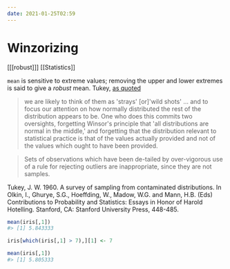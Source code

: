 ```yaml
---
date: 2021-01-25T02:59
---
```


# Winzorizing

[[[robust]]]
[[Statistics]]

`mean` is sensitive to extreme values; removing the upper and lower extremes is said to give a *robust* mean. Tukey, [as quoted](https://blogs.sas.com/content/iml/2017/02/08/winsorization-good-bad-and-ugly.html)

> we are likely to think of them as 'strays' [or]'wild shots' ... and to focus our attention on how normally distributed the rest of the distribution appears to be. One who does this commits two oversights, forgetting Winsor's principle that 'all distributions are normal in the middle,' and forgetting that the distribution relevant to statistical practice is that of the values actually provided and not of the values which ought to have been provided. 

> Sets of observations which have been de-tailed by over-vigorous use of a rule for rejecting outliers are inappropriate, since they are not samples. 


Tukey, J. W. 1960. A survey of sampling from contaminated distributions. In Olkin, I., Ghurye, S.G., Hoeffding, W., Madow, W.G. and Mann, H.B. (Eds) Contributions to Probability and Statistics: Essays in Honor of Harold Hotelling. Stanford, CA: Stanford University Press, 448-485. 

``` r
mean(iris[,1])
#> [1] 5.843333

iris[which(iris[,1] > 7),][1] <- 7

mean(iris[,1])
#> [1] 5.805333
```


